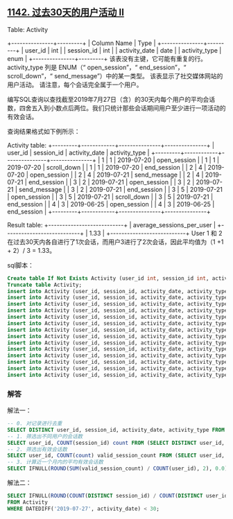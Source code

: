 ## [1142. 过去30天的用户活动 II](https://leetcode-cn.com/problems/user-activity-for-the-past-30-days-ii/)

Table: Activity

+---------------+---------+
| Column Name   | Type    |
+---------------+---------+
| user_id       | int     |
| session_id    | int     |
| activity_date | date    |
| activity_type | enum    |
+---------------+---------+
该表没有主键，它可能有重复的行。
activity_type 列是 ENUM（“ open_session”，“ end_session”，“ scroll_down”，“ send_message”）中的某一类型。
该表显示了社交媒体网站的用户活动。
请注意，每个会话完全属于一个用户。


编写SQL查询以查找截至2019年7月27日（含）的30天内每个用户的平均会话数，四舍五入到小数点后两位。我们只统计那些会话期间用户至少进行一项活动的有效会话。

 

查询结果格式如下例所示：

Activity table:
+---------+------------+---------------+---------------+
| user_id | session_id | activity_date | activity_type |
+---------+------------+---------------+---------------+
| 1       | 1          | 2019-07-20    | open_session  |
| 1       | 1          | 2019-07-20    | scroll_down   |
| 1       | 1          | 2019-07-20    | end_session   |
| 2       | 4          | 2019-07-20    | open_session  |
| 2       | 4          | 2019-07-21    | send_message  |
| 2       | 4          | 2019-07-21    | end_session   |
| 3       | 2          | 2019-07-21    | open_session  |
| 3       | 2          | 2019-07-21    | send_message  |
| 3       | 2          | 2019-07-21    | end_session   |
| 3       | 5          | 2019-07-21    | open_session  |
| 3       | 5          | 2019-07-21    | scroll_down   |
| 3       | 5          | 2019-07-21    | end_session   |
| 4       | 3          | 2019-06-25    | open_session  |
| 4       | 3          | 2019-06-25    | end_session   |
+---------+------------+---------------+---------------+

Result table:
+---------------------------+ 
| average_sessions_per_user |
+---------------------------+ 
| 1.33                      |
+---------------------------+ 
User 1 和 2 在过去30天内各自进行了1次会话，而用户3进行了2次会话，因此平均值为（1 +1 + 2）/ 3 = 1.33。

sql脚本：

```sql
Create table If Not Exists Activity (user_id int, session_id int, activity_date date, activity_type ENUM('open_session', 'end_session', 'scroll_down', 'send_message'));
Truncate table Activity;
insert into Activity (user_id, session_id, activity_date, activity_type) values (1, 1, '2019-07-20', 'open_session');
insert into Activity (user_id, session_id, activity_date, activity_type) values (1, 1, '2019-07-20', 'scroll_down');
insert into Activity (user_id, session_id, activity_date, activity_type) values (1, 1, '2019-07-20', 'end_session');
insert into Activity (user_id, session_id, activity_date, activity_type) values (2, 4, '2019-07-20', 'open_session');
insert into Activity (user_id, session_id, activity_date, activity_type) values (2, 4, '2019-07-21', 'send_message');
insert into Activity (user_id, session_id, activity_date, activity_type) values (2, 4, '2019-07-21', 'end_session');
insert into Activity (user_id, session_id, activity_date, activity_type) values (3, 2, '2019-07-21', 'open_session');
insert into Activity (user_id, session_id, activity_date, activity_type) values (3, 2, '2019-07-21', 'send_message');
insert into Activity (user_id, session_id, activity_date, activity_type) values (3, 2, '2019-07-21', 'end_session');
insert into Activity (user_id, session_id, activity_date, activity_type) values (3, 5, '2019-07-21', 'open_session');
insert into Activity (user_id, session_id, activity_date, activity_type) values (3, 5, '2019-07-21', 'scroll_down');
insert into Activity (user_id, session_id, activity_date, activity_type) values (3, 5, '2019-07-21', 'end_session');
insert into Activity (user_id, session_id, activity_date, activity_type) values (4, 3, '2019-06-25', 'open_session');
insert into Activity (user_id, session_id, activity_date, activity_type) values (4, 3, '2019-06-25', 'end_session');
```

### 解答

解法一：

```sql
-- 0. 对记录进行去重
SELECT DISTINCT user_id, session_id, activity_date, activity_type FROM Activity WHERE DATEDIFF('2019-07-27', activity_date) < 30; 
-- 1. 筛选出不同用户的会话数
SELECT user_id, COUNT(session_id) count FROM (SELECT DISTINCT user_id, session_id, activity_date, activity_type FROM Activity WHERE DATEDIFF('2019-07-27', activity_date) < 30) t1 WHERE DATEDIFF('2019-07-27', activity_date) < 30 GROUP BY user_id, session_id;
-- 2. 筛选出有效会话数
SELECT user_id, COUNT(count) valid_session_count FROM (SELECT user_id, COUNT(session_id) count FROM (SELECT DISTINCT user_id, session_id, activity_date, activity_type FROM Activity WHERE DATEDIFF('2019-07-27', activity_date) < 30) t1 WHERE DATEDIFF('2019-07-27', activity_date) < 30 GROUP BY user_id, session_id) t2 GROUP BY user_id;
-- 3. 计算近一个月内的平均有效会话数
SELECT IFNULL(ROUND(SUM(valid_session_count) / COUNT(user_id), 2), 0.0) average_sessions_per_user FROM (SELECT user_id, COUNT(count) valid_session_count FROM (SELECT user_id, COUNT(session_id) count FROM (SELECT DISTINCT user_id, session_id, activity_date, activity_type FROM Activity WHERE DATEDIFF('2019-07-27', activity_date) < 30) t1 WHERE DATEDIFF('2019-07-27', activity_date) < 30 GROUP BY user_id, session_id) t2 GROUP BY user_id) t3;
```

解法二：

```sql
SELECT IFNULL(ROUND(COUNT(DISTINCT session_id) / COUNT(DISTINCT user_id), 2), 0) AS average_sessions_per_user
FROM Activity
WHERE DATEDIFF('2019-07-27', activity_date) < 30;
```

